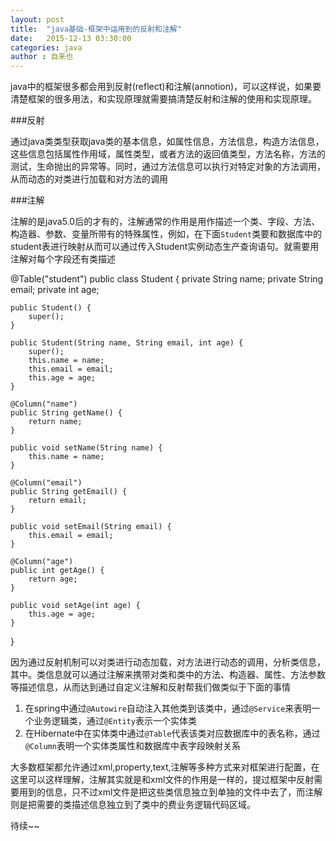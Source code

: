 ```yaml
---
layout: post
title:  "java基础-框架中运用到的反射和注解"
date:   2015-12-13 03:30:00
categories: java
author : 自来也
---
```


java中的框架很多都会用到反射(reflect)和注解(annotion)，可以这样说，如果要清楚框架的很多用法，和实现原理就需要搞清楚反射和注解的使用和实现原理。

###反射

通过java类类型获取java类的基本信息，如属性信息，方法信息，构造方法信息，这些信息包括属性作用域，属性类型，或者方法的返回值类型，方法名称，方法的测试，生命抛出的异常等。同时，通过方法信息可以执行对特定对象的方法调用，从而动态的对类进行加载和对方法的调用


###注解

注解的是java5.0后的才有的，注解通常的作用是用作描述一个类、字段、方法、构造器、参数、变量所带有的特殊属性，例如，在下面`Student`类要和数据库中的student表进行映射从而可以通过传入Student实例动态生产查询语句。就需要用注解对每个字段还有类描述

@Table("student")
public class Student {
	private String name;
	private String email;
	private int age;

	public Student() {
		super();
	}

	public Student(String name, String email, int age) {
		super();
		this.name = name;
		this.email = email;
		this.age = age;
	}

	@Column("name")
	public String getName() {
		return name;
	}

	public void setName(String name) {
		this.name = name;
	}

	@Column("email")
	public String getEmail() {
		return email;
	}

	public void setEmail(String email) {
		this.email = email;
	}

	@Column("age")
	public int getAge() {
		return age;
	}

	public void setAge(int age) {
		this.age = age;
	}
}


因为通过反射机制可以对类进行动态加载，对方法进行动态的调用，分析类信息，其中。类信息就可以通过注解来携带对类和类中的方法、构造器、属性、方法参数等描述信息，从而达到通过自定义注解和反射帮我们做类似于下面的事情

1. 在spring中通过`@Autowire`自动注入其他类到该类中，通过`@Service`来表明一个业务逻辑类，通过`@Entity`表示一个实体类
2. 在Hibernate中在实体类中通过`@Table`代表该类对应数据库中的表名称，通过`@Column`表明一个实体类属性和数据库中表字段映射关系


大多数框架都允许通过xml,property,text,注解等多种方式来对框架进行配置，在这里可以这样理解，注解其实就是和xml文件的作用是一样的，提过框架中反射需要用到的信息，只不过xml文件是把这些类信息独立到单独的文件中去了，而注解则是把需要的类描述信息独立到了类中的费业务逻辑代码区域。

待续~~